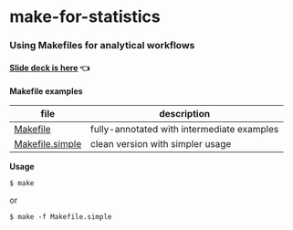 # make-for-statistics

### Using Makefiles for analytical workflows

#### [Slide deck is here](Makefiles.pdf) 👈 ####

**Makefile examples**

file | description
-----|-------------
[Makefile](Makefile) | fully-annotated with intermediate examples
[Makefile.simple](Makefile.simple) | clean version with simpler usage


**Usage**

```
$ make
```

or

```
$ make -f Makefile.simple
```
